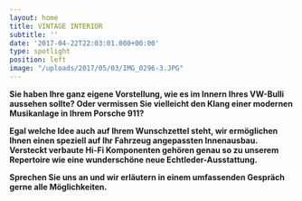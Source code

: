 ```yaml
---
layout: home
title: VINTAGE INTERIOR
subtitle: ''
date: '2017-04-22T22:03:01.000+00:00'
type: spotlight
position: left
image: "/uploads/2017/05/03/IMG_0296-3.JPG"
---
```



**Sie haben Ihre ganz eigene Vorstellung,
wie es im Innern Ihres VW-Bulli aussehen sollte?
Oder vermissen Sie vielleicht den Klang einer modernen Musikanlage
in Ihrem Porsche 911?**

**Egal welche Idee auch auf Ihrem Wunschzettel steht,
wir ermöglichen Ihnen einen speziell auf Ihr Fahrzeug angepassten Innenausbau. Versteckt verbaute Hi-Fi Komponenten gehören genau so zu unserem Repertoire
wie eine wunderschöne neue Echtleder-Ausstattung.**

**Sprechen Sie uns an
und wir erläutern in einem umfassenden Gespräch gerne alle Möglichkeiten.**
